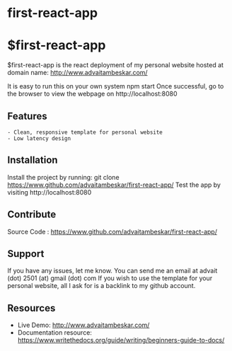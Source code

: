 # first-react-app
$first-react-app
========
$first-react-app is the react deployment of my personal website hosted at domain name: http://www.advaitambeskar.com/

It is easy to run this on your own system
    npm start
Once successful, go to the browser to view the webpage on
    http://localhost:8080

Features
--------
    - Clean, responsive template for personal website
    - Low latency design

Installation
------------
Install the project by running:
    git clone https://www.github.com/advaitambeskar/first-react-app/
Test the app by visiting
    http://localhost:8080


Contribute
-----------
Source Code : https://www.github.com/advaitambeskar/first-react-app/

Support
-------
If you have any issues, let me know.
You can send me an email at advait (dot) 2501 (at) gmail (dot) com
If you wish to use the template for your personal website, all I ask for is a backlink to my github account.

Resources
---------
* Live Demo: http://www.advaitambeskar.com/
* Documentation resource: https://www.writethedocs.org/guide/writing/beginners-guide-to-docs/
